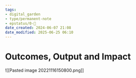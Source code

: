 ```yaml
---
tags: 
- digital_garden
- type/permanent-note
- epstatus/0-🌰
date_created: 2024-06-07 21:08
date_modified: 2025-06-25 06:10
---
```

# Outcomes, Output and Impact

![[Pasted image 20221116150800.png]]
